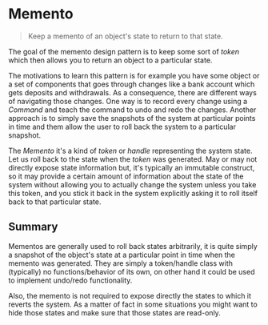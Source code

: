 # Memento

> Keep a memento of an object's state to return to that state.

The goal of the memento design pattern is to keep some sort of _token_ which then allows you to return an object to a particular state.

The motivations to learn this pattern is for example you have some object or a set of components that goes through changes like a bank account which gets deposits and withdrawals. As a consequence, there are different ways of navigating those changes. One way is to record every change using a _Command_ and teach the command to undo and redo the changes. Another approach is to simply save the snapshots of the system at particular points in time and them allow the user to roll back the system to a particular snapshot.

The _Memento_ it's a kind of _token_ or _handle_ representing the system state. Let us roll back to the state when the _token_ was generated. May or may not directly expose state information but, it's typically an immutable construct, so it may provide a certain amount of information about the state of the system without allowing you to actually change the system unless you take this token, and you stick it back in the system explicitly asking it to roll itself back to that particular state.

## Summary

Mementos are generally used to roll back states arbitrarily, it is quite simply a snapshot of the object's state at a particular point in time when the memento was generated. They are simply a token/handle class with (typically) no functions/behavior of its own, on other hand it could be used to implement undo/redo functionality.

Also, the memento is not required to expose directly the states to which it reverts the system. As a matter of fact in some situations you might want to hide those states and make sure that those states are read-only.
